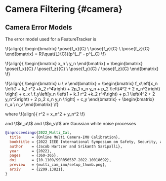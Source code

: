 Camera Filtering {#camera}
============

<!-- ## Efficiency in Multi-Camera MSCKF

The current state of the art methods for multi-camera  -->

## Camera Error Models 

The error model used for a FeatureTracker is

\f{align}{
    \begin{bmatrix}
        \pose{f_x}{C} \\
        \pose{f_y}{C} \\
        \pose{f_z}{C}
    \end{bmatrix} =
    R(\quat{L}{C})(p^L_F - p^L_C)
\f}

\f{align}{
    \begin{bmatrix}
        x_n \\
        y_n
    \end{bmatrix} =
    \begin{bmatrix}
        \pose{f_x}{C} / \pose{f_z}{C} \\
        \pose{f_y}{C} / \pose{f_z}{C}
    \end{bmatrix}
\f}


\f{align}{
    \begin{bmatrix}
        u \\ v
    \end{bmatrix} =
    \begin{bmatrix}
        f_x\left[x_n \left(1 + k_1 r^2 +k_2 r^4\right) + 2p_1 x_n y_n + p_2 \left(4^2 + 2 x_n^2\right)  \right] + c_x \\
        f_y\left[y_n \left(1 + k_1 r^2 +k_2 r^4\right) +  p_1 \left(4^2 + 2 y_n^2\right) + 2 p_2 x_n y_n \right] + c_y
    \end{bmatrix} +
    \begin{bmatrix}
        n_u \\ n_v
    \end{bmatrix}
\f}

where
\f{align}{
    r^2 = x_n^2 + y_n^2
\f}

and \f$n_u\f$ and \f$n_v\f$ are Gaussian white noise processes


```bibtex
@inproceedings{2022_Multi_Cal,
  title     = {Online Multi Camera-IMU Calibration},
  booktitle = {2022 IEEE International Symposium on Safety, Security, and Rescue Robotics (SSRR)},
  author    = {Jacob Hartzer and Srikanth Saripalli},
  year      = {2022},
  pages     = {360-365},
  doi       = {10.1109/SSRR56537.2022.10018692},
  preview   = {multi_cam_imu/setup_thumb.png},
  arxiv     = {2209.13821},
}
```